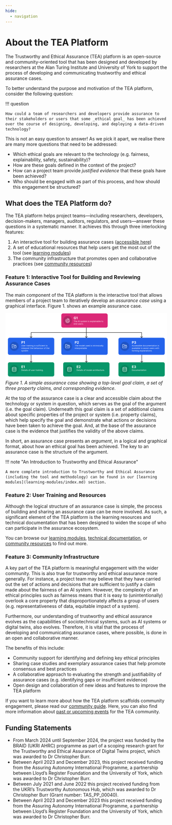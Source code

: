 ```yaml
---
hide:
  - navigation
---
```


# About the TEA Platform

The Trustworthy and Ethical Assurance (TEA) platform is an open-source and community-oriented tool that has been designed and developed by researchers at the Alan Turing Institute and University of York to support the process of developing and communicating trustworthy and ethical assurance cases. 

To better understand the purpose and motivation of the TEA platform, consider the following question:

!!! question 

    How could a team of researchers and developers provide assurance to their stakeholders or users that some _ethical goal_ has been achieved over the course of designing, developing, and deploying a data-driven technology?

This is not an easy question to answer! As we pick it apart, we realise there are many more questions that need to be addressed:

-   Which ethical goals are relevant to the technology (e.g. fairness, explainability, safety, sustainability)?
-   How are these goals defined in the context of the project?
-   How can a project team provide _justified evidence_ that these goals have been achieved?
-   Who should be engaged with as part of this process, and how should this engagement be structured?

## What does the TEA Platform do?

The TEA platform helps project teams—including researchers, developers, decision-makers, managers, auditors, regulators, and users—answer these questions in a systematic manner.
It achieves this through three interlocking features:

1. An interactive tool for building assurance cases ([accessible here](https://assuranceplatform.azurewebsites.net/))
2. A set of educational resources that help users get the most out of the tool (see [learning modules](learning-modules/index.md))
3. The community infrastructure that promotes open and collaborative practices (see [community resources](community/index.md))

### Feature 1: Interactive Tool for Building and Reviewing Assurance Cases

The main component of the TEA platform is the interactive tool that allows members of a project team to iteratively develop an _assurance case_ using a graphical interface.
Figure 1. shows an example assurance case.

![A simple assurance case showing a top-level goal claim, a set of three property claims, and corresponding evidence.](assets/images/about-page-example.svg)
_Figure 1. A simple assurance case showing a top-level goal claim, a set of three property claims, and corresponding evidence._

At the top of the assurance case is a clear and accessible claim about the technology or system in question, which serves as the goal of the argument (i.e. the goal claim).
Underneath this goal claim is a set of additional claims about specific properties of the project or system (i.e. property claims), which help specify the goal and demonstrate what actions or decisions have been taken to achieve the goal.
And, at the base of the assurance case is the evidence that justifies the validity of the above claims.

In short, an assurance case presents an _argument_, in a logical and graphical format, about how an ethical goal has been achieved.
The key to an assurance case is the structure of the argument.

!!! note "An Introduction to Trustworthy and Ethical Assurance"

    A more complete introduction to Trustworthy and Ethical Assurance (including the tool and methodology) can be found in our [learning modules](learning-modules/index.md) section.

### Feature 2: User Training and Resources

Although the logical structure of an assurance case is simple, the process of building and sharing an assurance case can be more involved.
As such, a significant element of the TEA platform is the learning resources and technical documentation that has been designed to widen the scope of who can participate in the assurance ecosystem.

You can browse our [learning modules](learning-modules/index.md), [technical documentation](technical-documentation/index.md), or [community resources](community/index.md) to find out more.

### Feature 3: Community Infrastructure

A key part of the TEA platform is meaningful engagement with the wider community.
This is also true for trustworthy and ethical assurance more generally.
For instance, a project team may believe that they have carried out the set of actions and decisions that are sufficient to justify a claim made about the fairness of an AI system.
However, the complexity of an ethical principles such as fairness means that it is easy to (unintentionally) overlook a core property that disproportionately affects a group of users (e.g. representativeness of data, equitable impact of a system).

Furthermore, our understanding of trustworthy and ethical assurance evolves as
the capabilities of sociotechnical systems, such as AI systems or digital twins,
also evolves. Therefore, it is vital that the process of developing and
communicating assurance cases, where possible, is done in an open and
collaborative manner.

The benefits of this include:

- Community support for identifying and defining key ethical principles
- Sharing case studies and exemplary assurance cases that help promote consensus
  and best practices
- A collaborative approach to evaluating the strength and justifiability of
  assurance cases (e.g. identifying gaps or insufficient evidence)
- Open design and collaboration of new ideas and features to improve the TEA
  platform

If you want to learn more about how the TEA platform scaffolds community engagement, please read our [community guide](community/index.md).
Here, you can also find more information about [past or upcoming events](blog/index.md) for the TEA community.

## Funding Statements

- From March 2024 until September 2024, the project was funded by the BRAID (UKRI AHRC) programme as part of a scoping research grant for the Trustworthy and Ethical Assurance of Digital Twins project, which was awarded to Dr Christopher Burr.
- Between April 2023 and December 2023, this project received funding from the Assuring Autonomy International Programme, a partnership between Lloyd’s Register Foundation and the University of York, which was awarded to Dr Christopher Burr.
- Between July 2021 and June 2022 this project received funding from the UKRI’s Trustworthy Autonomous Hub, which was awarded to Dr Christopher Burr (Grant number: TAS_PP_00040).
- Between April 2023 and December 2023 this project received funding from the Assuring Autonomy International Programme, a partnership between Lloyd’s Register Foundation and the University of York, which was awarded to Dr Christopher Burr.


